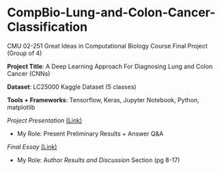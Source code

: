 # CompBio-Lung-and-Colon-Cancer-Classification
CMU 02-251 Great Ideas in Computational Biology Course Final Project (Group of 4)

**Project Title**: A Deep Learning Approach For Diagnosing Lung and Colon Cancer (CNNs)

**Dataset**: LC25000 Kaggle Dataset (5 classes)

**Tools + Frameworks**: Tensorflow, Keras, Jupyter Notebook, Python, matplotlib

_Project Presentation_ [(Link)](https://drive.google.com/file/d/1p4rVVZwXkJcjR-98OthkujvITiNcKzpK/view?usp=sharing)
- My Role: Present Preliminary Results + Answer Q&A

_Final Essay_ [(Link)](https://drive.google.com/file/d/1mF1f8hhBQtiDvKQCNmA7tUSeCSkiaNEj/view?usp=sharing)
- My Role: Author _Results and Discussion_ Section (pg 8-17)

